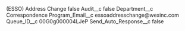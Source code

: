 <?xml version="1.0" encoding="UTF-8"?>
<CustomMetadata xmlns="http://soap.sforce.com/2006/04/metadata" xmlns:xsi="http://www.w3.org/2001/XMLSchema-instance" xmlns:xsd="http://www.w3.org/2001/XMLSchema">
    <label>(ESSO) Address Change</label>
    <protected>false</protected>
    <values>
        <field>Audit__c</field>
        <value xsi:type="xsd:boolean">false</value>
    </values>
    <values>
        <field>Department__c</field>
        <value xsi:type="xsd:string">Correspondence</value>
    </values>
    <values>
        <field>Program_Email__c</field>
        <value xsi:type="xsd:string">essoaddresschange@wexinc.com</value>
    </values>
    <values>
        <field>Queue_ID__c</field>
        <value xsi:type="xsd:string">00G0g000004LJeP</value>
    </values>
    <values>
        <field>Send_Auto_Response__c</field>
        <value xsi:type="xsd:boolean">false</value>
    </values>
</CustomMetadata>
